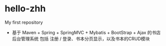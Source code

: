 # hello-zhh
My first repository

- 基于 Maven + Spring + SpringMVC + Mybatis + BootStrap + Ajax 的书店后台管理系统
包括 注册 / 登录、书本分页显示，以及书本的CRUD模块
